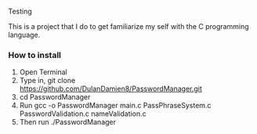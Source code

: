 Testing

This is a project that I do to get familiarize my self with the C programming language. 

### How to install

1) Open Terminal
2) Type in, git clone https://github.com/DulanDamien8/PasswordManager.git
3) cd PasswordManager
4) Run gcc -o PasswordManager main.c PassPhraseSystem.c PasswordValidation.c nameValidation.c
5) Then run ./PasswordManager
